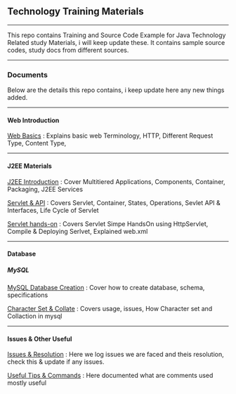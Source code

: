 ## Technology Training Materials
----------------

This repo contains Training and Source Code Example for Java Technology Related study Materials, i will keep update these. It contains sample source codes, study docs from different sources.

----------------

### Documents

Below are the details this repo contains, i keep update here any new things added.

------
#### Web Introduction
[Web Basics](/web/1-web-basics.md)
:	Explains basic web Terminology, HTTP, Different Request Type, Content Type,

----------------
#### J2EE Materials

[J2EE Introduction](/J2EE/docs/1-j2ee-intro.md)
:	Cover Multitiered Applications, Components, Container, Packaging, J2EE Services

[Servlet & API](/J2EE/docs/2-j2ee-servlet.md)
:	Covers Servlet, Container, States, Operations, Sevlet API & Interfaces, Life Cycle of Servlet

[Servlet hands-on](/J2EE/docs/3-j2ee-servlet-handson.md)
: Covers Servlet Simpe HandsOn using HttpServlet, Compile & Deploying Serlvet, Explained web.xml

----------------
#### Database
##### MySQL
[MySQL  Database Creation](/database/mysql/mysql_create_db.md)
:	Cover how to create database, schema, specifications

[Character Set & Collate](/database/mysql/mysql_characterset_collate.md)
:	Covers usage, issues, How Character set and Collaction in mysql

----------------


#### Issues & Other Useful
[Issues & Resolution](issues)
: Here we log issues we are faced and theis resolution, check this & update if any issues.

[Useful Tips & Commands](useful-tips-commands.md)
: Here documented what are comments used mostly useful
